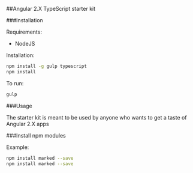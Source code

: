 ##Angular 2.X TypeScript starter kit


###Installation

Requirements:

- NodeJS

Installation:

```bash
npm install -g gulp typescript
npm install
```

To run:

```bash
gulp
```

###Usage

The starter kit is meant to be used by anyone who wants to get a taste of Angular 2.X apps 

###Install npm modules

Example:

```bash
npm install marked --save
npm install marked --save
```
  
